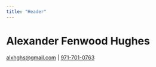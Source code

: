 ```yaml
---
title: "Header"
---
```

# Alexander Fenwood Hughes

[alxhghs@gmail.com](mailto:alxhghs@gmail.com) | [971-701-0763](tel:9717010763)
